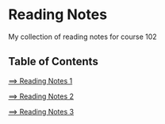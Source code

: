 # Reading Notes

My collection of reading notes for course 102

## __Table of Contents__

[==> Reading Notes 1](read01)

[==> Reading Notes 2](read02)

[==> Reading Notes 3](read03)
